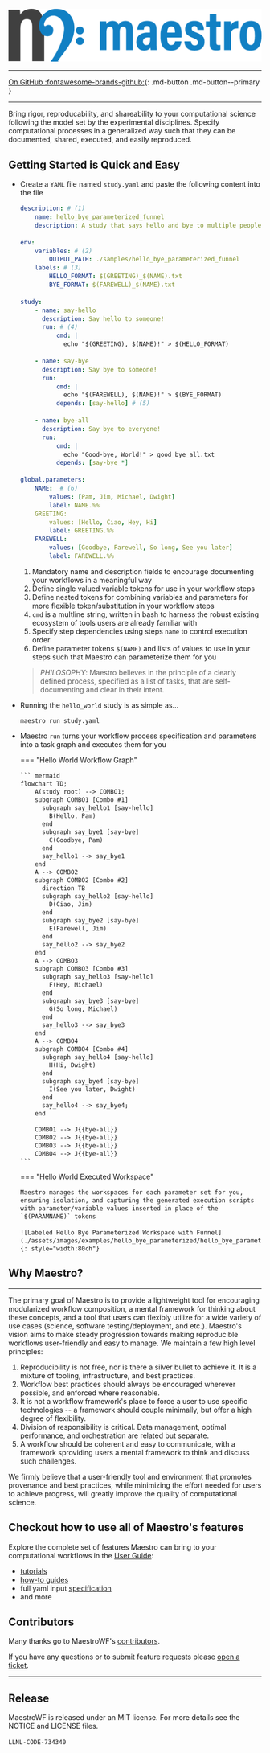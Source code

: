![Maestro Logo](./assets/logo_full.png)

----

[On GitHub :fontawesome-brands-github:](https://github.com/LLNL/maestrowf){: .md-button .md-button--primary }

----

Bring rigor, reproducability, and shareability to your computational science following the model set by the experimental disciplines.  Specify computational processes in a generalized way such that they can be documented, shared, executed, and easily reproduced.

## Getting Started is Quick and Easy

-   Create a `YAML` file named `study.yaml` and paste the following content into the file
    <!-- NOTE: add the ! after the annotations in later version of material theme to strip comments -->

    ``` yaml
    description: # (1)
        name: hello_bye_parameterized_funnel
        description: A study that says hello and bye to multiple people, and a final good bye to all.
    
    env:
        variables: # (2)
            OUTPUT_PATH: ./samples/hello_bye_parameterized_funnel
        labels: # (3)
            HELLO_FORMAT: $(GREETING)_$(NAME).txt
            BYE_FORMAT: $(FAREWELL)_$(NAME).txt
    
    study:
        - name: say-hello
          description: Say hello to someone!
          run: # (4)
              cmd: |
                echo "$(GREETING), $(NAME)!" > $(HELLO_FORMAT)
    
        - name: say-bye
          description: Say bye to someone!
          run:
              cmd: |
                echo "$(FAREWELL), $(NAME)!" > $(BYE_FORMAT)
              depends: [say-hello] # (5)
    
        - name: bye-all
          description: Say bye to everyone!
          run:
              cmd: |
                echo "Good-bye, World!" > good_bye_all.txt
              depends: [say-bye_*]
    
    global.parameters:
        NAME:  # (6)
            values: [Pam, Jim, Michael, Dwight]
            label: NAME.%%
        GREETING:
            values: [Hello, Ciao, Hey, Hi]
            label: GREETING.%%
        FAREWELL:
            values: [Goodbye, Farewell, So long, See you later]
            label: FAREWELL.%%
    ```
    
    1. Mandatory name and description fields to encourage documenting your workflows in a meaningful way
    2. Define single valued variable tokens for use in your workflow steps
    3. Define nested tokens for combining variables and parameters for more flexible token/substitution in your workflow steps
    4. `cmd` is a multline string, written in bash to harness the robust existing ecosystem of tools users are already familiar with
    5. Specify step dependencies using steps `name` to control execution order
    6. Define parameter tokens `$(NAME)` and lists of values to use in your steps such that Maestro can parameterize them for you
    
    > *PHILOSOPHY*: Maestro believes in the principle of a clearly defined process, specified as a list of tasks, that are self-documenting and clear in their intent.

-   Running the `hello_world` study is as simple as...

    ``` console
    maestro run study.yaml
    ```

-   Maestro `run` turns your workflow process specification and parameters into a task graph and executes them for you

    === "Hello World Workflow Graph"
        
        ``` mermaid
        flowchart TD;
            A(study root) --> COMBO1;
            subgraph COMBO1 [Combo #1]
              subgraph say_hello1 [say-hello]
                B(Hello, Pam)
              end
              subgraph say_bye1 [say-bye]
                C(Goodbye, Pam)
              end
              say_hello1 --> say_bye1
            end
            A --> COMBO2
            subgraph COMBO2 [Combo #2]
              direction TB
              subgraph say_hello2 [say-hello]
                D(Ciao, Jim)
              end
              subgraph say_bye2 [say-bye]
                E(Farewell, Jim)
              end
              say_hello2 --> say_bye2
            end
            A --> COMBO3
            subgraph COMBO3 [Combo #3]
              subgraph say_hello3 [say-hello]
                F(Hey, Michael)
              end
              subgraph say_bye3 [say-bye]
                G(So long, Michael)
              end
              say_hello3 --> say_bye3
            end
            A --> COMBO4
            subgraph COMBO4 [Combo #4]
              subgraph say_hello4 [say-hello]
                H(Hi, Dwight)
              end
              subgraph say_bye4 [say-bye]
                I(See you later, Dwight)
              end
              say_hello4 --> say_bye4;
            end
            
            COMBO1 --> J{{bye-all}}
            COMBO2 --> J{{bye-all}}
            COMBO3 --> J{{bye-all}}
            COMBO4 --> J{{bye-all}}
        ```

    === "Hello World Executed Workspace"
    
        Maestro manages the workspaces for each parameter set for you, ensuring isolation, and capturing the generated execution scripts with parameter/variable values inserted in place of the `$(PARAMNAME)` tokens
                
        ![Labeled Hello Bye Parameterized Workspace with Funnel](./assets/images/examples/hello_bye_parameterized/hello_bye_parameterized_labeled_funnel_workspace.svg){: style="width:80ch"}


## Why Maestro?
----

The primary goal of Maestro is to provide a lightweight tool for encouraging modularized workflow composition, a mental framework for thinking about these concepts, and a tool that users can flexibly utilize for a wide variety of use cases (science, software testing/deployment, and etc.). Maestro's vision aims to make steady progression towards making reproducible workflows user-friendly and easy to manage. We maintain a few high level principles:

1. Reproducibility is not free, nor is there a silver bullet to achieve it. It is a mixture of tooling, infrastructure, and best practices.
2. Workflow best practices should always be encouraged wherever possible, and enforced where reasonable.
3. It is not a workflow framework's place to force a user to use specific technologies -- a framework should couple minimally, but offer a high degree of flexibility.
4. Division of responsibility is critical. Data management, optimal performance, and orchestration are related but separate.
5. A workflow should be coherent and easy to communicate, with a framework sproviding users a mental framework to think and discuss such challenges.

We firmly believe that a user-friendly tool and environment that promotes provenance and best practices, while minimizing the effort needed for users to achieve progress, will greatly improve the quality of computational science.


## Checkout how to use all of Maestro's features

Explore the complete set of features Maestro can bring to your computational workflows in the [User Guide](#Maestro/index):

- [tutorials](#Maestro/tutorials)
- [how-to guides](#Maestro/how_to_guides)
- full yaml input [specification](#Maestro/specification)
- and more


## Contributors

Many thanks go to MaestroWF's [contributors](https://github.com/LLNL/maestrowf/graphs/contributors).

If you have any questions or to submit feature requests please [open a ticket](https://github.com/llnl/maestrowf/issues).

----------------

## Release
MaestroWF is released under an MIT license.  For more details see the
NOTICE and LICENSE files.

``LLNL-CODE-734340``
